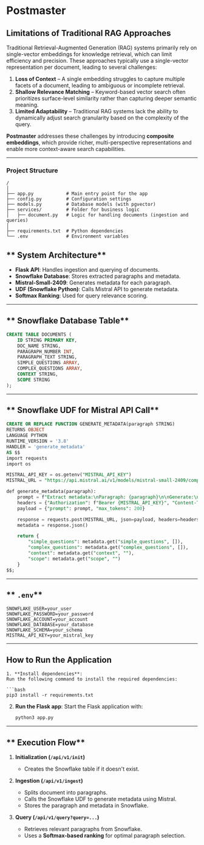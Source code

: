 # **Postmaster**

## **Limitations of Traditional RAG Approaches**

Traditional Retrieval-Augmented Generation (RAG) systems primarily rely on single-vector embeddings for knowledge retrieval, which can limit efficiency and precision. These approaches typically use a single-vector representation per document, leading to several challenges:

1. **Loss of Context** – A single embedding struggles to capture multiple facets of a document, leading to ambiguous or incomplete retrieval.
2. **Shallow Relevance Matching** – Keyword-based vector search often prioritizes surface-level similarity rather than capturing deeper semantic meaning.
3. **Limited Adaptability** – Traditional RAG systems lack the ability to dynamically adjust search granularity based on the complexity of the query.

**Postmaster** addresses these challenges by introducing **composite embeddings**, which provide richer, multi-perspective representations and enable more context-aware search capabilities.

---
### Project Structure

```
/
│
├── app.py            # Main entry point for the app
├── config.py         # Configuration settings
├── models.py         # Database models (with pgvector)
├── services/         # Folder for business logic
│   ├── document.py   # Logic for handling documents (ingestion and queries)
│
├── requirements.txt  # Python dependencies
└── .env              # Environment variables
```

## ** System Architecture**  
- **Flask API**: Handles ingestion and querying of documents.  
- **Snowflake Database**: Stores extracted paragraphs and metadata.  
- **Mistral-Small-2409**: Generates metadata for each paragraph.  
- **UDF (Snowflake Python)**: Calls Mistral API to generate metadata.  
- **Softmax Ranking**: Used for query relevance scoring.


---

## ** Snowflake Database Table**
```sql
CREATE TABLE DOCUMENTS (
    ID STRING PRIMARY KEY, 
    DOC_NAME STRING, 
    PARAGRAPH_NUMBER INT, 
    PARAGRAPH_TEXT STRING, 
    SIMPLE_QUESTIONS ARRAY, 
    COMPLEX_QUESTIONS ARRAY, 
    CONTEXT STRING, 
    SCOPE STRING
);
```

---

## ** Snowflake UDF for Mistral API Call**  
```sql
CREATE OR REPLACE FUNCTION GENERATE_METADATA(paragraph STRING)
RETURNS OBJECT
LANGUAGE PYTHON
RUNTIME_VERSION = '3.8'
HANDLER = 'generate_metadata'
AS $$
import requests
import os

MISTRAL_API_KEY = os.getenv("MISTRAL_API_KEY")
MISTRAL_URL = "https://api.mistral.ai/v1/models/mistral-small-2409/completions"

def generate_metadata(paragraph):
    prompt = f"Extract metadata:\nParagraph: {paragraph}\n\nGenerate:\n- Simple Questions\n- Complex Questions\n- Context\n- Scope"
    headers = {"Authorization": f"Bearer {MISTRAL_API_KEY}", "Content-Type": "application/json"}
    payload = {"prompt": prompt, "max_tokens": 200}

    response = requests.post(MISTRAL_URL, json=payload, headers=headers)
    metadata = response.json()

    return {
        "simple_questions": metadata.get("simple_questions", []),
        "complex_questions": metadata.get("complex_questions", []),
        "context": metadata.get("context", ""),
        "scope": metadata.get("scope", "")
    }
$$;
```

---


## ** `.env`**
```
SNOWFLAKE_USER=your_user
SNOWFLAKE_PASSWORD=your_password
SNOWFLAKE_ACCOUNT=your_account
SNOWFLAKE_DATABASE=your_database
SNOWFLAKE_SCHEMA=your_schema
MISTRAL_API_KEY=your_mistral_key
```

---


## **How to Run the Application**

   ```
1. **Install dependencies**:
   Run the following command to install the required dependencies:

   ```bash
   pip3 install -r requirements.txt
   ```

2. **Run the Flask app**:
   Start the Flask application with:

   ```bash
   python3 app.py
   ```

---

## ** Execution Flow**
1. **Initialization (`/api/v1/init`)**  
   - Creates the Snowflake table if it doesn't exist.  

2. **Ingestion (`/api/v1/ingest`)**  
   - Splits document into paragraphs.  
   - Calls the Snowflake UDF to generate metadata using Mistral.  
   - Stores the paragraph and metadata in Snowflake.  

3. **Query (`/api/v1/query?query=...`)**  
   - Retrieves relevant paragraphs from Snowflake.  
   - Uses a **Softmax-based ranking** for optimal paragraph selection.  


